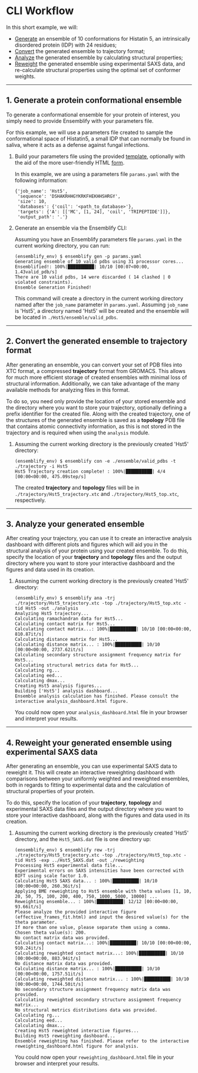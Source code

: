 # CLI Workflow
In this short example, we will:

- [Generate](#1-generate-a-protein-conformational-ensemble) an ensemble of 10 conformations for Histatin 5, an intrinsically disordered protein (IDP) with 24 residues;
- [Convert](#2-convert-the-generated-ensemble-to-trajectory-format) the generated ensemble to trajectory format;
- [Analyze](#3-analyze-your-generated-ensemble) the generated ensemble by calculating structural properties;
- [Reweight](#4-reweight-your-generated-ensemble-using-experimental-saxs-data) the generated ensemble using experimental SAXS data, and re-calculate structural properties using the optimal set of conformer weights.

----

## 1. Generate a protein conformational ensemble

To generate a conformational ensemble for your protein of interest, you simply need to provide Ensemblify with your parameters file.

For this example, we will use a parameters file created to sample the conformational space of Histatin5, a small IDP that can normally be found in saliva, where it acts as a defense against fungal infections.

1. Build your parameters file using the provided [template](../assets/parameters_template.yaml), optionally with the aid of the more user-friendly HTML [form](https://github.com/npfernandes/ensemblify/releases/download/v0.0.1-downloads/parameters_form.html).

      In this example, we are using a parameters file `params.yaml` with the following information:

      ```{code-block} console
      {'job_name': 'Hst5',
       'sequence': 'DSHAKRHHGYKRKFHEKHHSHRGY',
       'size': 10,
       'databases': {'coil': '<path_to_database>'},
       'targets': {'A': [['MC', [1, 24], 'coil', 'TRIPEPTIDE']]},
       'output_path': '.'}
      ```

2. Generate an ensemble via the Ensemblify CLI:
    
      Assuming you have an Ensemblify parameters file `params.yaml` in the current working directory, you can run:

      ```{code-block} console
      (ensemblify_env) $ ensemblify gen -p params.yaml
      Generating ensemble of 10 valid pdbs using 31 processor cores... 
      Ensemblified!: 100%|██████████| 10/10 [00:07<00:00,  1.43valid_pdb/s]   
      There are 10 valid pdbs, 14 were discarded ( 14 clashed | 0 violated constraints).
      Ensemble Generation Finished!
      ```

      This command will create a directory in the current working directory named after the `job_name` parameter in `params.yaml`.
      Assuming `job_name` is 'Hst5', a directory named 'Hst5' will be created and the ensemble will be located in `./Hst5/ensemble/valid_pdbs`.

----

## 2. Convert the generated ensemble to trajectory format

After generating an ensemble, you can convert your set of PDB files into XTC format, a compressed **trajectory** format from GROMACS.
This allows for much more efficient storage of created ensembles with minimal loss of structural information.
Additionally, we can take advantage of the many available methods for analyzing files in this format.

To do so, you need only provide the location of your stored ensemble and the directory where you want to store your trajectory, optionally defining a prefix identifier for the created file.
Along with the created trajectory, one of the structures of the generated ensemble is saved as a **topology** PDB file that contains atomic connectivity information, as this is not stored in the trajectory and is required when using the `analysis` module.

1. Assuming the current working directory is the previously created 'Hst5' directory:

   ```{code-block} console
   (ensemblify_env) $ ensemblify con -e ./ensemble/valid_pdbs -t ./trajectory -i Hst5
   Hst5 Trajectory creation complete! : 100%|██████████| 4/4 [00:00<00:00, 475.09step/s]
   ```

   The created **trajectory** and **topology** files will be in `./trajectory/Hst5_trajectory.xtc` and `./trajectory/Hst5_top.xtc`, respectively.

----

## 3. Analyze your generated ensemble

After creating your trajectory, you can use it to create an interactive analysis dashboard with different plots and figures which will aid you in the structural analysis of your protein using your created ensemble.
To do this, specify the location of your **trajectory** and **topology** files and the output directory where you want to store your interactive dashboard and the figures and data used in its creation.

1. Assuming the current working directory is the previously created 'Hst5' directory:

   ```{code-block} console
   (ensemblify_env) $ ensemblify ana -trj ./trajectory/Hst5_trajectory.xtc -top ./trajectory/Hst5_top.xtc -tid Hst5 -out ./analysis
   Analyzing Hst5 trajectory...
   Calculating ramachandran data for Hst5...
   Calculating contact matrix for Hst5...
   Calculating contact matrix...: 100%|██████████| 10/10 [00:00<00:00, 810.87it/s]
   Calculating distance matrix for Hst5...
   Calculating distance matrix... : 100%|██████████| 10/10 [00:00<00:00, 2737.62it/s]
   Calculating secondary structure assignment frequency matrix for Hst5...
   Calculating structural metrics data for Hst5...
   Calculating rg...
   Calculating eed...
   Calculating dmax...
   Creating Hst5 analysis figures...
   Building ['Hst5'] analysis dashboard...
   Ensemble analysis calculation has finished. Please consult the interactive analysis_dashboard.html figure.
   ```

   You could now open your `analysis_dashboard.html` file in your browser and interpret your results.

----

## 4. Reweight your generated ensemble using experimental SAXS data

After generating an ensemble, you can use experimental SAXS data to reweight it.
This will create an interactive reweighting dashboard with comparisons between your uniformly weighted and reweighted ensembles, both in regards to fitting to experimental data and the calculation of structural properties of your protein.

To do this, specify the location of your **trajectory**, **topology** and experimental SAXS data files and the output directory where you want to store your interactive dashboard, along with the figures and data used in its creation.

1. Assuming the current working directory is the previously created 'Hst5' directory, and the `Hst5_SAXS.dat` file is one directory up:

   ```{code-block} console
   (ensemblify_env) $ ensemblify rew -trj ./trajectory/Hst5_trajectory.xtc -top ./trajectory/Hst5_top.xtc -tid Hst5 -exp ../Hst5_SAXS.dat -out ./reweighting
   Processing Hst5 experimental data file...
   Experimental errors on SAXS intensities have been corrected with BIFT using scale factor 1.0.
   Calculating Hst5 SAXS data... : 100%|██████████| 10/10 [00:00<00:00, 260.36it/s]
   Applying BME reweighting to Hst5 ensemble with theta values [1, 10, 20, 50, 75, 100, 200, 400, 750, 1000, 5000, 10000] ...
   Reweighting ensemble... : 100%|██████████| 12/12 [00:00<00:00, 93.66it/s]
   Please analyze the provided interactive figure (effective_frames_fit.html) and input the desired value(s) for the theta parameter.
   If more than one value, please separate them using a comma.
   Chosen theta value(s): 200.
   No contact matrix data was provided.
   Calculating contact matrix...: 100%|██████████| 10/10 [00:00<00:00, 910.24it/s]
   Calculating reweighted contact matrix...: 100%|██████████| 10/10 [00:00<00:00, 883.94it/s]
   No distance matrix data was provided.
   Calculating distance matrix... : 100%|██████████| 10/10 [00:00<00:00, 1757.51it/s]
   Calculating reweighted distance matrix... : 100%|██████████| 10/10 [00:00<00:00, 1744.50it/s]
   No secondary structure assignment frequency matrix data was provided.
   Calculating reweighted secondary structure assignment frequency matrix...
   No structural metrics distributions data was provided.
   Calculating rg...
   Calculating eed...
   Calculating dmax...
   Creating Hst5 reweighted interactive figures...
   Building Hst5 reweighting dashboard...
   Ensemble reweighting has finished. Please refer to the interactive reweighting_dashboard.html figure for analysis.
   ```
   
   You could now open your `reweighting_dashboard.html` file in your browser and interpret your results.